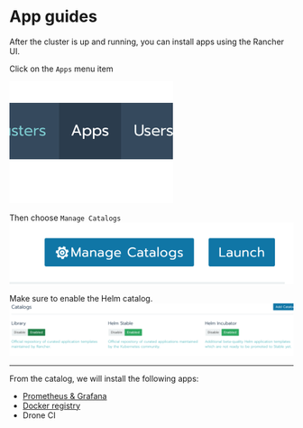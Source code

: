 # App guides

After the cluster is up and running, you can install apps using the Rancher UI.  

Click on the `Apps` menu item

![Apps Menu](img/apps-menu.png)

Then choose `Manage Catalogs`
![Manage Catalogs](img/manage-catalog.png)

Make sure to enable the Helm catalog.
![Catalogs](img/catalogs.png)

---

From the catalog, we will install the following apps:

- [Prometheus & Grafana](monitoring.md)
- [Docker registry](docker-registry.md)
- Drone CI
